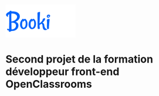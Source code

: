 ![logo](https://github.com/Patrice-H/booki/blob/main/images/logo/Booki.png)
# Second projet de la formation développeur front-end OpenClassrooms
